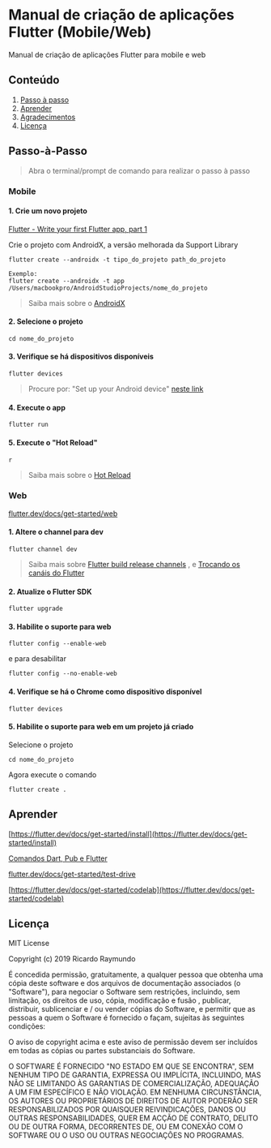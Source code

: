 # **Manual de criação de aplicações Flutter (Mobile/Web)**

Manual de criação de aplicações Flutter para mobile e web 


## Conteúdo

1. [Passo à passo](#passo-à-passo)
1. [Aprender](#aprender)
1. [Agradecimentos](#Agradecimentos)
1. [Licença](#licença)

## Passo-à-Passo
> Abra o terminal/prompt de comando para realizar o passo à passo

### Mobile
#### 1. Crie um novo projeto
[Flutter - Write your first Flutter app, part 1](https://flutter.dev/docs/get-started/codelab)

Crie o projeto com AndroidX, a versão melhorada da Support Library
```
flutter create --androidx -t tipo_do_projeto path_do_projeto

Exemplo:
flutter create --androidx -t app /Users/macbookpro/AndroidStudioProjects/nome_do_projeto
```
> Saiba mais sobre o [AndroidX](https://flutter.dev/docs/development/androidx-migration) 

#### 2.  Selecione o projeto

```
cd nome_do_projeto
```


#### 3.  Verifique se há dispositivos disponíveis

```
flutter devices
```
 
> Procure por:  "Set up your Android device" [neste link](https://kobiton.com/topics/develop-deploy-and-test-flutter-apps/)

#### 4.  Execute o app

```
flutter run
```

#### 5.  Execute o "Hot Reload"
`r`
> Saiba mais sobre o [Hot Reload](https://flutter.dev/docs/development/tools/hot-reload)
### Web
[flutter.dev/docs/get-started/web](https://flutter.dev/docs/get-started/web)
#### 1.  Altere o channel para dev

```
flutter channel dev
```

> Saiba mais sobre 
[Flutter build release channels](https://github.com/flutter/flutter/wiki/Flutter-build-release-channels)
, e [Trocando os canáis do Flutter](https://flutter.dev/docs/development/tools/sdk/upgrading#switching-flutter-channels)
#### 2.  Atualize o Flutter SDK

```
flutter upgrade
```


#### 3.  Habilite o suporte para web

```
flutter config --enable-web
```
e para desabilitar
```
flutter config --no-enable-web
```


#### 4.  Verifique se há o Chrome como dispositivo disponível

```
flutter devices
```


#### 5. Habilite o suporte para web em um projeto já criado
Selecione o projeto
```
cd nome_do_projeto
```

Agora execute o comando
```
flutter create .
```



## Aprender


[https://flutter.dev/docs/get-started/install](https://flutter.dev/docs/get-started/install)


[Comandos Dart, Pub e Flutter](https://dartcode.org/docs/commands/#flutter-new-project)


[flutter.dev/docs/get-started/test-drive](https://flutter.dev/docs/get-started/test-drive?tab=terminal#vscode)

[https://flutter.dev/docs/get-started/codelab](https://flutter.dev/docs/get-started/codelab)


## Licença

MIT License

Copyright (c) 2019 Ricardo Raymundo

É concedida permissão, gratuitamente, a qualquer pessoa que obtenha uma cópia deste software e dos arquivos de documentação associados (o "Software"), para negociar o Software sem restrições, incluindo, sem limitação, os direitos de uso, cópia, modificação e fusão , publicar, distribuir, sublicenciar e / ou vender cópias do Software, e permitir que as pessoas a quem o Software é fornecido o façam, sujeitas às seguintes condições:

O aviso de copyright acima e este aviso de permissão devem ser incluídos em todas as cópias ou partes substanciais do Software.

O SOFTWARE É FORNECIDO "NO ESTADO EM QUE SE ENCONTRA", SEM NENHUM TIPO DE GARANTIA, EXPRESSA OU IMPLÍCITA, INCLUINDO, MAS NÃO SE LIMITANDO ÀS GARANTIAS DE COMERCIALIZAÇÃO, ADEQUAÇÃO A UM FIM ESPECÍFICO E NÃO VIOLAÇÃO. EM NENHUMA CIRCUNSTÂNCIA, OS AUTORES OU PROPRIETÁRIOS DE DIREITOS DE AUTOR PODERÃO SER RESPONSABILIZADOS POR QUAISQUER REIVINDICAÇÕES, DANOS OU OUTRAS RESPONSABILIDADES, QUER EM ACÇÃO DE CONTRATO, DELITO OU DE OUTRA FORMA, DECORRENTES DE, OU EM CONEXÃO COM O SOFTWARE OU O USO OU OUTRAS NEGOCIAÇÕES NO PROGRAMAS.
